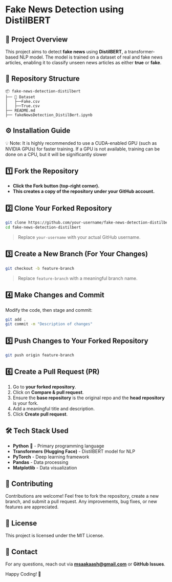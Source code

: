 # Fake News Detection using DistilBERT

## 📌 Project Overview
This project aims to detect **fake news** using **DistilBERT**, a transformer-based NLP model. The model is trained on a dataset of real and fake news articles, enabling it to classify unseen news articles as either **true** or **fake**.



## 📂 Repository Structure
```
📦 fake-news-detection-distilbert
├── 📂 Dataset
│   ├──Fake.csv
│   ├──True.csv           
├── README.md
├── fakeNewsDetection_DistilBert.ipynb

```


## ⚙️ Installation Guide
💡 Note: It is highly recommended to use a CUDA-enabled GPU (such as NVIDIA GPUs) for faster training. If a GPU is not available, training can be done on a CPU, but it will be significantly slower

## 1️⃣ Fork the Repository
- **Click the **Fork** button (top-right corner).**
- **This creates a copy of the repository under your GitHub account.**

## 2️⃣ Clone Your Forked Repository
```sh
git clone https://github.com/your-username/fake-news-detection-distilbert.git
cd fake-news-detection-distilbert
```
> Replace `your-username` with your actual GitHub username.

## 3️⃣ Create a New Branch (For Your Changes)
```sh
git checkout -b feature-branch
```
> Replace `feature-branch` with a meaningful branch name.

## 4️⃣ Make Changes and Commit
Modify the code, then stage and commit:
```sh
git add .
git commit -m "Description of changes"
```

## 5️⃣ Push Changes to Your Forked Repository
```sh
git push origin feature-branch
```

## 6️⃣ Create a Pull Request (PR)
1. Go to **your forked repository**.
2. Click on **Compare & pull request**.
3. Ensure the **base repository** is the original repo and the **head repository** is your fork.
4. Add a meaningful title and description.
5. Click **Create pull request**.

## 🛠️ Tech Stack Used
- **Python** 🐍 - Primary programming language
- **Transformers (Hugging Face)** - DistilBERT model for NLP
- **PyTorch** - Deep learning framework
- **Pandas** - Data processing
- **Matplotlib** - Data visualization


## 🤝 Contributing
Contributions are welcome! Feel free to fork the repository, create a new branch, and submit a pull request. Any improvements, bug fixes, or new features are appreciated.


## 📜 License
This project is licensed under the MIT License.



## 📧 Contact
For any questions, reach out via **msaakaash@gmail.com** or **GitHub Issues**.

Happy Coding! 🚀

